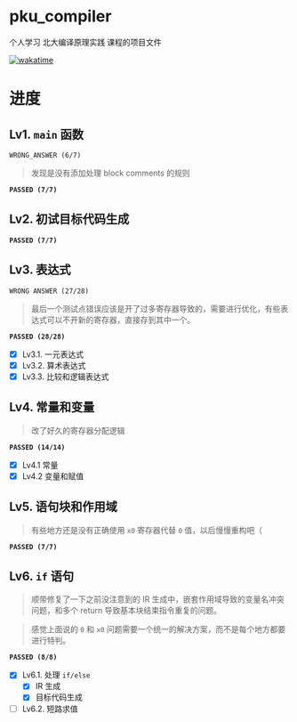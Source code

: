 # pku_compiler
个人学习 北大编译原理实践 课程的项目文件

[![wakatime](https://wakatime.com/badge/user/595d4312-2ac6-4d72-a323-befb05c7c3ac/project/5abb7d3a-d43e-46e0-ac2f-eefe866f701e.svg)](https://wakatime.com/badge/user/595d4312-2ac6-4d72-a323-befb05c7c3ac/project/5abb7d3a-d43e-46e0-ac2f-eefe866f701e)

# 进度

## Lv1. `main` 函数
`WRONG_ANSWER (6/7)`
> 发现是没有添加处理 block comments 的规则

**`PASSED (7/7)`**

## Lv2. 初试目标代码生成
**`PASSED (7/7)`**

## Lv3. 表达式

`WRONG ANSWER (27/28)`

> 最后一个测试点错误应该是开了过多寄存器导致的，需要进行优化，有些表达式可以不开新的寄存器，直接存到其中一个。

**`PASSED (28/28)`**

- [x] Lv3.1. 一元表达式
- [x] Lv3.2. 算术表达式
- [x] Lv3.3. 比较和逻辑表达式

## Lv4. 常量和变量

> 改了好久的寄存器分配逻辑

**`PASSED (14/14)`**

- [x] Lv4.1 常量
- [x] Lv4.2 变量和赋值

## Lv5. 语句块和作用域

> 有些地方还是没有正确使用 `x0` 寄存器代替 `0` 值，以后慢慢重构吧（

**`PASSED (7/7)`**

## Lv6. `if` 语句

> 顺带修复了一下之前没注意到的 IR 生成中，嵌套作用域导致的变量名冲突问题，和多个 return 导致基本块结束指令重复的问题。

> 感觉上面说的 `0` 和 `x0` 问题需要一个统一的解决方案，而不是每个地方都要进行特判。

**`PASSED (8/8)`**

- [X] Lv6.1. 处理 `if/else`
    - [X] IR 生成
    - [X] 目标代码生成
- [ ] Lv6.2. 短路求值
